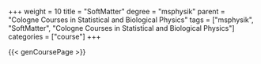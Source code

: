 +++
weight = 10
title = "SoftMatter"
degree = "msphysik"
parent = "Cologne Courses in Statistical and Biological Physics"
tags = ["msphysik", "SoftMatter", "Cologne Courses in Statistical and Biological Physics"]
categories = ["course"]
+++

{{< genCoursePage >}}
